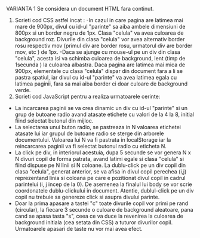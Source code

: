  VARIANTA 1
Se considera un document HTML fara continut.
1) Scrieti cod CSS astfel incat :
-In cazul in care pagina are latimea mai mare de 900px, divul cu id-ul "parinte" sa aiba ambele dimensiuni de 800px si un  border negru de 1px. Clasa "celula" va avea culoarea de background roz. Divurile din clasa "celula" vor avea alternativ border rosu respectiv mov (primul div are border rosu, urmatorul div are border mov, etc ) de 1px. 
-Daca se ajunge cu mouse-ul pe un div din clasa "celula",  acesta isi va schimba culoarea de background, lent (timp de 1secunda ) la culoarea albastra.  Daca pagina are latimea mai mica de 900px, elementele cu clasa "celula" dispar din document fara a li se pastra spatiul, iar  divul cu id-ul "parinte" va avea latimea egala cu latimea paginii, fara sa mai aiba border ci doar culoare de background verde. 
2) Scrieti cod JavaScript pentru a realiza urmatoarele cerinte:
 - La incarcarea paginii se va crea dinamic un div cu id-ul "parinte" si un grup de butoane radio avand atasate etichete cu valori de la 4 la 8, initial fiind selectat butonul din mijloc.
- La selectarea unui buton radio, se pastreaza in N valoarea etichetei atasate lui iar grupul de butoane radio se sterge din arborele documentului. Valoarea lui N va fi pastrata in localStorage iar la reincarcarea paginii va fi selectat butonul radio cu eticheta N.
- La click pe div, in interiorul acestuia, dupa 5 secunde se vor genera N x N divuri copil de forma patrata, avand latimi egale si clasa "celula" si fiind dispuse pe N linii si N coloane. La dublu-click pe un div copil din clasa "celula", generat anterior, se va afisa in divul copil perechea (i,j) reprezentand linia si coloana pe care e pozitionat divul copil in cadrul parintelui (i, j incep de la 0). De asemenea la finalul lui body se vor scrie coordonatele dublu-clickului in document. Atentie, dublul-click pe un div copil nu trebuie  sa genereze click si asupra divului parinte.
- Doar la prima apasare a tastei "c" toate divurile copil vor primi pe rand (circular), la fiecare 3 secunde o culoare de background aleatoare, pana cand se apasa tasta "s", ceea ce va duce la revenirea la culoarea de background initiala (cea setata din CSS) a tuturor divurilor copil. Urmatoarele apasari de taste nu vor mai avea efect.
